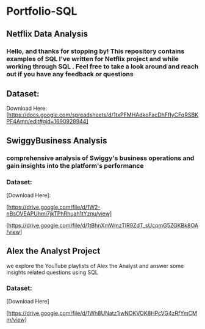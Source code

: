 # Portfolio-SQL
## Netflix Data Analysis
### Hello, and thanks for stopping by! This repository contains examples of SQL I've written for Netflix  project and while working through SQL . Feel free to take a look around and reach out if you have any feedback or questions
## Dataset:
Download Here:[https://docs.google.com/spreadsheets/d/1txPFMHAdkoFacDhFfIyCFqRSBKPF4Amn/edit#gid=1690928944]
## SwiggyBusiness Analysis
### comprehensive analysis of Swiggy's business operations and gain insights into the platform's performance 
### Dataset:
[Download Here]:

[https://drive.google.com/file/d/1W2-nBsOVEAPUhmi7jkTPhRhuah1tYznu/view]

[https://drive.google.com/file/d/1tBhnXmWmzTlR9ZdT_sUcpmG5ZGKBk8OA/view]

## Alex the Analyst Project
 we explore the YouTube playlists of Alex the Analyst and answer some insights related questions using SQL
 ### Dataset:
 [Download Here]

 [https://drive.google.com/file/d/1Wh8UNatz1iwNOKVOK8HPcVG4zRfYmCMm/view]
 

    



